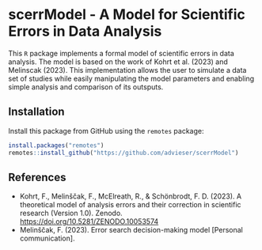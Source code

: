 # scerrModel - A Model for Scientific Errors in Data Analysis
This `R` package implements a formal model of scientific errors in data analysis. The model is based on the work of Kohrt et al. (2023) and Melinscak (2023).
This implementation allows the user to simulate a data set of studies while easily manipulating the model parameters and enabling simple analysis and comparison of its outsputs.

## Installation
Install this package from GitHub using the `remotes` package:
```r
install.packages("remotes")
remotes::install_github("https://github.com/advieser/scerrModel")
```

## References
- Kohrt, F., Melinščak, F., McElreath, R., & Schönbrodt, F. D. (2023). A theoretical model of analysis errors and their correction in scientific research (Version 1.0). Zenodo. https://doi.org/10.5281/ZENODO.10053574
- Melinščak, F. (2023). Error search decision-making model \[Personal communication\].
